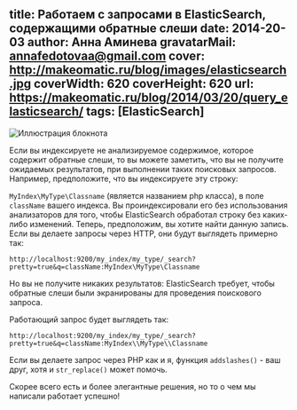 title: Работаем с запросами в ElasticSearch, содержащими обратные слеши
date: 2014-20-03
author: Анна Аминева
gravatarMail: annafedotovaa@gmail.com
cover: http://makeomatic.ru/blog/images/elasticsearch.jpg
coverWidth: 620
coverHeight: 620
url: https://makeomatic.ru/blog/2014/03/20/query_elasticsearch/
tags: [ElasticSearch]
---

![Иллюстрация блокнота](/blog/images/elasticsearch.jpg)

Если вы индексируете не анализируемое содержимое, которое содержит обратные слеши, то вы можете заметить, что вы не получите ожидаемых результатов, при выполнении таких поисковых запросов. Например, предположите, что вы индексируете эту строку: 

<!-- more -->

`MyIndex\MyType\Classname` (является названием php класса), в поле `className` вашего индекса. Вы проиндексировали его без использования анализаторов для того, чтобы ElasticSearch обработал строку без каких-либо изменений. Теперь, предположим, вы хотите найти данную запись. Если вы делаете запросы через HTTP, они будут выглядеть примерно так: 

`http://localhost:9200/my_index/my_type/_search?pretty=true&q=className:MyIndex\MyType\Classname`

Но вы не получите никаких результатов: ElasticSearch требует, чтобы обратные слеши были экранированы для проведения поискового запроса. 

Работающий запрос будет выглядеть так:

`http://localhost:9200/my_index/my_type/_search?pretty=true&q=className:MyIndex\\MyType\\Classname`

Если вы делаете запрос через PHP как и я, функция `addslashes()` - ваш друг, хотя и `str_replace()` может помочь.

Скорее всего есть и более элегантные решения, но то о чем мы написали работает успешно!


